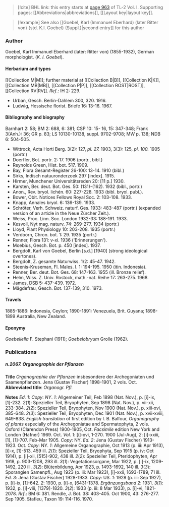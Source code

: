 > [!cite] BHL link: this entry starts at [page 963](https://www.biodiversitylibrary.org/item/103414#page/1011/mode/1up) of TL-2 Vol. I.
> Supporting pages: [[Abbreviations|abbreviations]], [[Layout key|layout key]].

> [!example] See also [[Goebel, Karl (Immanuel Eberhard) (later Ritter von) {std. K.I. Goebel} (Suppl.)|second entry]] for this author

### Author

Goebel, Karl Immanuel Eberhard (later: Ritter von) (1855-1932), German morphologist. (*K. I. Goebel*).

#### Herbarium and types

[[Collection M|M]]; further material at [[Collection B|B]], [[Collection K|K]], [[Collection MB|MB]], [[Collection P|P]], [[Collection ROST|ROST]], [[Collection RV|RV]].
*Ref*.: IH 2: 229.
- Urban, Gesch. Berlin-Dahlem 300, 320. 1916.
- Ludwig, Hessische florist. Briefe 16: 13-16. 1967.

#### Bibliography and biography

Barnhart 2: 58; BM 2: 688, 6: 381; CSP 10: 15- 16, 15: 347-348; Frank 3(Anh.): 36; GR p. 83; LS 10130-10138, suppl. 9702-9708; MW p. 138; NDB 6: 504-505.
- Wittrock, Acta Horti Berg. 3(2): 127, *pl. 27.* 1903, 3(3): 125, *pl. 100.* 1905 (portr.)
- Doerfler, Bot. portr. 2: 17. 1906 (portr., bibl.)
- Reynolds Green, Hist. bot. 517. 1909.
- Bay, Flora Gesamt-Register 26-100: 13-14. 1910 (bibl.)
- Sirks, Indisch natuuronderzoek 297 \[index\]. 1915.
- Hirmer, Munchener Universitätsreden 20: \[11 p.\] 1930.
- Karsten, Ber. deut. Bot. Ges. 50: (131)-(162). 1932 (bibl., portr.)
- Anon., Rev. bryol. lichén. 60: 227-228. 1933 (bibl. bryol. publ.).
- Bower, Obit. Notices Fellows Royal Soc. 2: 103-108. 1933.
- Knapp, Annales bryol. 6: 136-139. 1933.
- Schröter, Verh. Schweiz. naturf. Ges. 1933: 483-487 (portr.) (expanded version of an article in the Neue Zürcher Zeit.).
- Weiss, Proc. Linn. Soc. London 1932-33: 188-191. 1933.
- Kesvoll, Nyt mag. naturv. 74: 269-277. 1934 (portr.)
- Lloyd, Plant Physiology 10: 203-208. 1935 (portr.)
- Verdoorn, Chron. bot. 1: 29. 1935 (portr.)
- Renner, Flora 131: v-xi. 1936 ('Erinnerungen').
- Moebius, Gesch. Bot. p. 450 \[index\]. 1937.
- Bergdolt, Karl von Goebel, Berlin \[s.d.\] \[1940\] (strong ideological overtones).
- Bergdolt, Z. gesamte Naturwiss. 1/2: 45-47. 1942.
- Steenis-Kruseman, Fl. Males. I. 1: 194-195. 1950 (itin. Indonesia).
- Renner, Ber. deut. Bot. Ges. 68: 147-163. 1955 (ill. Bronze relief).
- Helm, Wiss. Z. Univ. Rostock, math.-nat. Reihe 17: 263-275. 1968.
- James, DSB 5: 437-439. 1972.
- Mägdefrau, Gesch. Bot. 137-139, 310. 1973.

#### Travels

1885-1886: Indonesia, Ceylon; 1890-1891: Venezuela, Brit. Guyana; 1898-1899 Australia, New Zealand.

#### Eponymy

*Goebeliella* F. Stephani (1911); *Goebelobryum* Grolle (1962).

### Publications

##### n.2067. Organographie der Pflanzen

**Title**
*Organographie der Pflanzen* insbesondere der Archegoniaten und Saamenpflanzen. Jena (Gustav Fischer) 1898-1901, 2 vols. Oct.
**Abbreviated title**: *Organogr. Pfl.*

**Notes**
*Ed. 1*: *Copy*: *NY*.
*1*: Allgemeiner Teil, Feb 1898 (Nat. Nov.), p. \[i\]-ix, \[1\]-232.
*2*(*1*): Spezieller Teil, Bryophyten, Sep 1898 (Nat. Nov.), p. vii-xii, 233-384.
*2*(*2*): Spezieller Teil, Bryophyten, Nov 1900 (Nat. Nov.), p. xiii-xvi, 385-648.
*2*(*3*): Spezieller Teil, Bryophyten, Dec 1901 (Nat. Nov.), p. xvii-xviii, 649-838.
*English translation* of first edition by I. B. Balfour, *Organography of plants* especially of the Archegoniatae and Spermatophyta, 2 vols. Oxford (Clarendon Press) 1900-1905, Oct. *Facsimile* edition New York and London (Hafner) 1969. Oct. *Vol. 1*: \[i\]-xvi, 1-270. 1900 (Jul-Aug), *2*: \[i\]-xxiii, \[1\], \[1\]-707. Feb-Mar 1905. *Copy*: NY.
*Ed. 2*: Jena (Gustav Fischer) 1913-1923. Oct. *Copy*: NY.
*1*: Allgemeine Organographie, Oct 1913 (p. iii: Apr 1913), \[i\]-x, \[1\]-513, 459 ill.
*2*(*1*): Spezieller Teil, Bryophyta, Sep 1915 (p. iv: Oct 1914), p. \[i\]-xii, \[515\]-902, 438 ill.
*2*(*2*): Spezieller Teil, Pteridophyten, Apr 1918, p. 903-1208, 293 ill.
*3*(*1*): Vegetationsorgane, Mar 1922, p. \[i\]-ix, 1209-1492, 220 ill.
*3*(*2*): Blütenbildung, Apr 1923, p. 1493-1692, 140 ill.
*3*(*3*): Sporangien Samenpfl., Aug 1923 (p. iii: Mar 1923), \[i\]-xxii, 1693-1789, 71 ill.
*Ed. 3*: Jena (Gustav Fischer) 1928-1933. *Copy*: US.
*1*: 1928 (p. iii: Sep 1927), p. \[i\]-ix, \[1\]-642.
*2*: 1930, p. \[i\]-x, \[6431-1378.
*Ergänzungsband 2*: 1931.
*3*(*1*): 1932, p. \[i\]-viii, \[1379\]-1820.
*3*(*2*): 1933 (p. iii: 8 Mar 1933), p. \[i\]-vi, 1821-2078.
*Rrf*.: BM 6: 381.
Rendle, J. Bot. 38: 403-405. Oct 1900, 43: 276-277. Sep 1905.
Stafleu, Taxon 19: 114-116. 1970.

